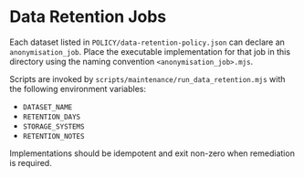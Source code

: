 # Data Retention Jobs

Each dataset listed in `POLICY/data-retention-policy.json` can declare an `anonymisation_job`. Place the executable implementation for that job in this directory using the naming convention `<anonymisation_job>.mjs`.

Scripts are invoked by `scripts/maintenance/run_data_retention.mjs` with the following environment variables:

- `DATASET_NAME`
- `RETENTION_DAYS`
- `STORAGE_SYSTEMS`
- `RETENTION_NOTES`

Implementations should be idempotent and exit non-zero when remediation is required.

